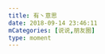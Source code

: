 ```yaml
---
title: 有丶意思
date: 2018-09-14 23:46:11
mCategories: [说说,朋友圈]
type: moment
---
```


<div id="pics-20180914234611"></div>

<script>
var data = [
    {"link": "2018-09-14_000000.jpeg", "type": "shuoshuo"}
];
picsRender(data, "pics-20180914234611");
</script>
